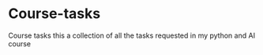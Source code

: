 # Course-tasks
Course tasks
this a collection of all the tasks requested in my python and AI course
